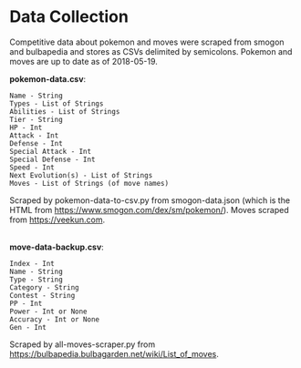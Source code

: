 # Data Collection

Competitive data about pokemon and moves were scraped from smogon and bulbapedia and stores as CSVs delimited by semicolons. Pokemon and moves are up to date as of 2018-05-19.

**pokemon-data.csv**:

    Name - String
    Types - List of Strings
    Abilities - List of Strings
    Tier - String
    HP - Int
    Attack - Int
    Defense - Int
    Special Attack - Int
    Special Defense - Int
    Speed - Int
    Next Evolution(s) - List of Strings
    Moves - List of Strings (of move names)
            
Scraped by pokemon-data-to-csv.py from smogon-data.json (which is the HTML from https://www.smogon.com/dex/sm/pokemon/). Moves scraped from https://veekun.com. 
 <br>
 <br>

**move-data-backup.csv**:

	Index - Int
    Name - String
    Type - String
    Category - String
    Contest - String
    PP - Int
    Power - Int or None
    Accuracy - Int or None
    Gen - Int

Scraped by all-moves-scraper.py from https://bulbapedia.bulbagarden.net/wiki/List_of_moves.

